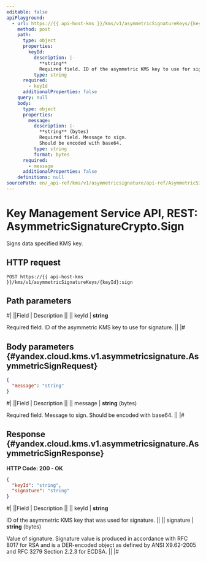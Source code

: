 ```yaml
---
editable: false
apiPlayground:
  - url: https://{{ api-host-kms }}/kms/v1/asymmetricSignatureKeys/{keyId}:sign
    method: post
    path:
      type: object
      properties:
        keyId:
          description: |-
            **string**
            Required field. ID of the asymmetric KMS key to use for signature.
          type: string
      required:
        - keyId
      additionalProperties: false
    query: null
    body:
      type: object
      properties:
        message:
          description: |-
            **string** (bytes)
            Required field. Message to sign.
            Should be encoded with base64.
          type: string
          format: bytes
      required:
        - message
      additionalProperties: false
    definitions: null
sourcePath: en/_api-ref/kms/v1/asymmetricsignature/api-ref/AsymmetricSignatureCrypto/sign.md
---
```


# Key Management Service API, REST: AsymmetricSignatureCrypto.Sign

Signs data specified KMS key.

## HTTP request

```
POST https://{{ api-host-kms }}/kms/v1/asymmetricSignatureKeys/{keyId}:sign
```

## Path parameters

#|
||Field | Description ||
|| keyId | **string**

Required field. ID of the asymmetric KMS key to use for signature. ||
|#

## Body parameters {#yandex.cloud.kms.v1.asymmetricsignature.AsymmetricSignRequest}

```json
{
  "message": "string"
}
```

#|
||Field | Description ||
|| message | **string** (bytes)

Required field. Message to sign.
Should be encoded with base64. ||
|#

## Response {#yandex.cloud.kms.v1.asymmetricsignature.AsymmetricSignResponse}

**HTTP Code: 200 - OK**

```json
{
  "keyId": "string",
  "signature": "string"
}
```

#|
||Field | Description ||
|| keyId | **string**

ID of the asymmetric KMS key that was used for signature. ||
|| signature | **string** (bytes)

Value of signature.
Signature value is produced in accordance with RFC 8017 for RSA
and is a DER-encoded object as defined by ANSI X9.62-2005 and RFC 3279 Section 2.2.3 for ECDSA. ||
|#